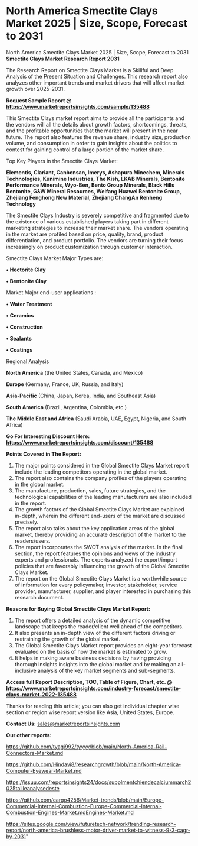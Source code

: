 # North America Smectite Clays Market 2025 | Size, Scope, Forecast to 2031
North America Smectite Clays Market 2025 | Size, Scope, Forecast to 2031
<strong>Smectite Clays Market Research Report 2031</strong>

The Research Report on Smectite Clays Market is a Skillful and Deep Analysis of the Present Situation and Challenges. This research report also analyzes other important trends and market drivers that will affect market growth over 2025-2031.

<strong>Request Sample Report @ <a href=https://www.marketreportsinsights.com/sample/135488>https://www.marketreportsinsights.com/sample/135488</a></strong>

This Smectite Clays market report aims to provide all the participants and the vendors will all the details about growth factors, shortcomings, threats, and the profitable opportunities that the market will present in the near future. The report also features the revenue share, industry size, production volume, and consumption in order to gain insights about the politics to contest for gaining control of a large portion of the market share.

Top Key Players in the Smectite Clays Market:

<strong>Elementis, Clariant, Canbensan, Imerys, Ashapura Minechem, Minerals Technologies, Kunimine Industries, The Kish, LKAB Minerals, Bentonite Performance Minerals, Wyo-Ben, Bento Group Minerals, Black Hills Bentonite, G&W Mineral Resources, Weifang Huawei Bentonite Group, Zhejiang Fenghong New Material, Zhejiang ChangAn Renheng Technology</strong>

The Smectite Clays Industry is severely competitive and fragmented due to the existence of various established players taking part in different marketing strategies to increase their market share. The vendors operating in the market are profiled based on price, quality, brand, product differentiation, and product portfolio. The vendors are turning their focus increasingly on product customization through customer interaction.

Smectite Clays Market Major Types are:

<strong>• Hectorite Clay

• Bentonite Clay</strong>

Market Major end-user applications :

<strong>• Water Treatment

• Ceramics

• Construction

• Sealants

• Coatings</strong>

Regional Analysis

</u><strong><b>North America</b></strong> (the United States, Canada, and Mexico)

<strong><b>Europe </b></strong>(Germany, France, UK, Russia, and Italy)

<strong><b>Asia-Pacific</b></strong> (China, Japan, Korea, India, and Southeast Asia)

<strong><b>South America</b></strong> (Brazil, Argentina, Colombia, etc.)

<strong><b>The Middle East and Africa</b></strong> (Saudi Arabia, UAE, Egypt, Nigeria, and South Africa)

<strong>Go For Interesting Discount Here: <a href=https://www.marketreportsinsights.com/discount/135488>https://www.marketreportsinsights.com/discount/135488</a></strong>

<strong>Points Covered in The Report:</strong>
<ol>
  <li>The major points considered in the Global Smectite Clays Market report include the leading competitors operating in the global market.</li>
  <li>The report also contains the company profiles of the players operating in the global market.</li>
  <li>The manufacture, production, sales, future strategies, and the technological capabilities of the leading manufacturers are also included in the report.</li>
  <li>The growth factors of the Global Smectite Clays Market are explained in-depth, wherein the different end-users of the market are discussed precisely.</li>
  <li>The report also talks about the key application areas of the global market, thereby providing an accurate description of the market to the readers/users.</li>
  <li>The report incorporates the SWOT analysis of the market. In the final section, the report features the opinions and views of the industry experts and professionals. The experts analyzed the export/import policies that are favorably influencing the growth of the Global Smectite Clays Market.</li>
  <li>The report on the Global Smectite Clays Market is a worthwhile source of information for every policymaker, investor, stakeholder, service provider, manufacturer, supplier, and player interested in purchasing this research document.</li>
</ol>
<strong>Reasons for Buying Global Smectite Clays Market Report:</strong>

<ol>
  <li>The report offers a detailed analysis of the dynamic competitive landscape that keeps the reader/client well ahead of the competitors.</li>
  <li>It also presents an in-depth view of the different factors driving or restraining the growth of the global market.</li>
  <li>The Global Smectite Clays Market report provides an eight-year forecast evaluated on the basis of how the market is estimated to grow.</li>
  <li>It helps in making aware business decisions by having providing thorough insights insights into the global market and by making an all-inclusive analysis of the key market segments and sub-segments.</li>
</ol>
<strong>Access full Report Description, TOC, Table of Figure, Chart, etc. @ <a href=https://www.marketreportsinsights.com/industry-forecast/smectite-clays-market-2022-135488>https://www.marketreportsinsights.com/industry-forecast/smectite-clays-market-2022-135488</a></strong>


Thanks for reading this article; you can also get individual chapter wise section or region wise report version like Asia, United States, Europe.

<strong>Contact Us:</strong>
sales@marketreportsinsights.com

<strong>Our other reports:</strong>

<a href=https://github.com/tyagi992/tyyyy/blob/main/North-America-Rail-Connectors-Market.md>https://github.com/tyagi992/tyyyy/blob/main/North-America-Rail-Connectors-Market.md</a>

<a href=https://github.com/Hindavi8/researchgrowth/blob/main/North-America-Computer-Eyewear-Market.md>https://github.com/Hindavi8/researchgrowth/blob/main/North-America-Computer-Eyewear-Market.md</a>

<a href=https://issuu.com/reportsinsights24/docs/supplmentchiendecalciummarch2025tailleanalysedeste>https://issuu.com/reportsinsights24/docs/supplmentchiendecalciummarch2025tailleanalysedeste</a>

<a href=https://github.com/cargo4256/Market-trends/blob/main/Europe-Commercial-Internal-Combustion-Europe-Commercial-Internal-Combustion-Engines-Market.mdEngines-Market.md>https://github.com/cargo4256/Market-trends/blob/main/Europe-Commercial-Internal-Combustion-Europe-Commercial-Internal-Combustion-Engines-Market.mdEngines-Market.md</a>

<a href=https://sites.google.com/view/futuretech-network/trending-research-report/north-america-brushless-motor-driver-market-to-witness-9-3-cagr-by-2031>https://sites.google.com/view/futuretech-network/trending-research-report/north-america-brushless-motor-driver-market-to-witness-9-3-cagr-by-2031</a>"
